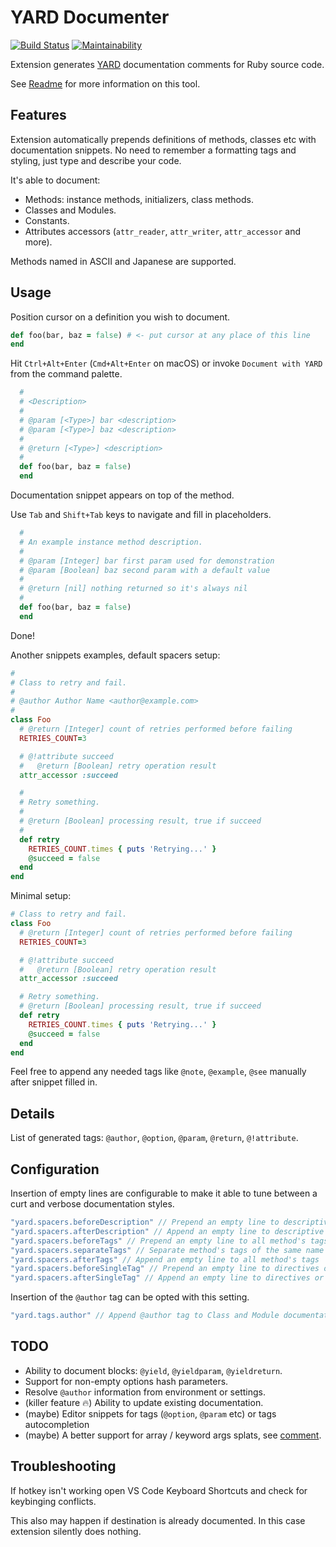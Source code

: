 # YARD Documenter

[![Build Status](https://travis-ci.org/pavlitsky/vscode-yard.svg?branch=master)](https://travis-ci.org/pavlitsky/vscode-yard)
[![Maintainability](https://api.codeclimate.com/v1/badges/54361b514cbeb2dd279c/maintainability)](https://codeclimate.com/github/pavlitsky/vscode-yard/maintainability)

Extension generates [YARD](https://yardoc.org/) documentation comments for Ruby
source code.

See [Readme](http://www.rubydoc.info/gems/yard/file/README.md) for more
information on this tool.

## Features

Extension automatically prepends definitions of methods, classes etc with
documentation snippets.
No need to remember a formatting tags and styling, just type and describe your code.

It's able to document:

* Methods: instance methods, initializers, class methods.
* Classes and Modules.
* Constants.
* Attributes accessors (`attr_reader`, `attr_writer`, `attr_accessor` and more).

Methods named in ASCII and Japanese are supported.

## Usage

Position cursor on a definition you wish to document.

```ruby
def foo(bar, baz = false) # <- put cursor at any place of this line
end
```

Hit `Ctrl+Alt+Enter` (`Cmd+Alt+Enter` on macOS) or invoke `Document with YARD`
from the command palette.

```ruby
  #
  # <Description>
  #
  # @param [<Type>] bar <description>
  # @param [<Type>] baz <description>
  #
  # @return [<Type>] <description>
  #
  def foo(bar, baz = false)
  end
```

Documentation snippet appears on top of the method.

Use `Tab` and `Shift+Tab` keys to navigate and fill in placeholders.

```ruby
  #
  # An example instance method description.
  #
  # @param [Integer] bar first param used for demonstration
  # @param [Boolean] baz second param with a default value
  #
  # @return [nil] nothing returned so it's always nil
  #
  def foo(bar, baz = false)
  end
```

Done!

Another snippets examples, default spacers setup:

```ruby
#
# Class to retry and fail.
#
# @author Author Name <author@example.com>
#
class Foo
  # @return [Integer] count of retries performed before failing
  RETRIES_COUNT=3

  # @!attribute succeed
  #   @return [Boolean] retry operation result
  attr_accessor :succeed

  #
  # Retry something.
  #
  # @return [Boolean] processing result, true if succeed
  #
  def retry
    RETRIES_COUNT.times { puts 'Retrying...' }
    @succeed = false
  end
end
```

Minimal setup:

```ruby
# Class to retry and fail.
class Foo
  # @return [Integer] count of retries performed before failing
  RETRIES_COUNT=3

  # @!attribute succeed
  #   @return [Boolean] retry operation result
  attr_accessor :succeed

  # Retry something.
  # @return [Boolean] processing result, true if succeed
  def retry
    RETRIES_COUNT.times { puts 'Retrying...' }
    @succeed = false
  end
end
```

Feel free to append any needed tags like `@note`, `@example`, `@see` manually
after snippet filled in.

## Details

List of generated tags: `@author`, `@option`, `@param`, `@return`, `@!attribute`.

## Configuration

Insertion of empty lines are configurable to make it able to tune between
a curt and verbose documentation styles.

```ts
"yard.spacers.beforeDescription" // Prepend an empty line to descriptive texts
"yard.spacers.afterDescription" // Append an empty line to descriptive texts
"yard.spacers.beforeTags" // Prepend an empty line to all method's tags
"yard.spacers.separateTags" // Separate method's tags of the same name (@params and @return) with an empty line
"yard.spacers.afterTags" // Append an empty line to all method's tags
"yard.spacers.beforeSingleTag" // Prepend an empty line to directives or single tags (for example constants)
"yard.spacers.afterSingleTag" // Append an empty line to directives or single tags (for example constants)
```

Insertion of the `@author` tag can be opted with this setting.

```ts
"yard.tags.author" // Append @author tag to Class and Module documentation
```

## TODO

* Ability to document blocks: `@yield`, `@yieldparam`, `@yieldreturn`.
* Support for non-empty options hash parameters.
* Resolve `@author` information from environment or settings.
* (killer feature :fire:) Ability to update existing documentation.
* (maybe) Editor snippets for tags (`@option`, `@param` etc) or tags autocompletion
* (maybe) A better support for array / keyword args splats, see
  [comment](https://github.com/lsegal/yard/issues/439#issuecomment-3292412).

## Troubleshooting

If hotkey isn't working open VS Code Keyboard Shortcuts and check for keybinging
conflicts.

This also may happen if destination is already documented. In this case extension
silently does nothing.
